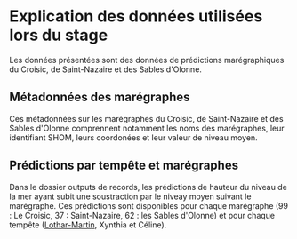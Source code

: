 # Explication des données utilisées lors du stage

Les données présentées sont des données de prédictions marégraphiques du Croisic, de Saint-Nazaire et des Sables d'Olonne.

## Métadonnées des marégraphes
Ces métadonnées sur les marégraphes du Croisic, de Saint-Nazaire et des Sables d'Olonne comprennent notamment les noms des marégraphes, leur identifiant SHOM, leurs coordonées et leur valeur de niveau moyen.

## Prédictions par tempête et marégraphes
Dans le dossier outputs de records, les prédictions de hauteur du niveau de la mer ayant subit une soustraction par le niveay moyen suivant le marégraphe. Ces prédictions sont disponibles pour chaque marégraphe (99 : Le Croisic, 37 : Saint-Nazaire, 62 : les Sables d'Olonne) et pour chaque tempête ([Lothar-Martin](https://github.com/valentinevln27/stage_m2_croisic/tree/main/data_stage_m2/records/outputs/martin), Xynthia et Céline).
